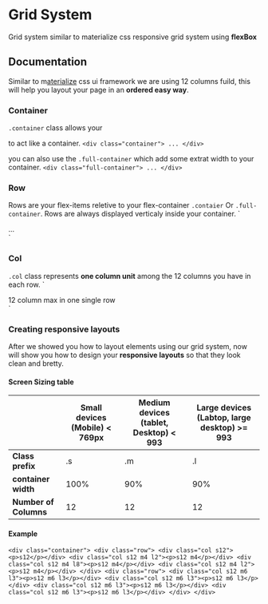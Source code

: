 # Grid System
Grid system similar to materialize css responsive grid system using **flexBox**

## Documentation
Similar to m[aterialize](https://materializecss.com/) css ui framework we are using 12 columns fuild, this will help you layout your page in an **ordered easy way**.

### Container
`.container` class allows your <div> to act like a container.
`<div class="container"> ... </div>`

you can also use the `.full-container` which add some extrat width to your container.
`<div class="full-container"> ... </div>`

### Row
Rows are your flex-items reletive to your flex-container `.contaier` Or `.full-container`.
Rows are always displayed verticaly inside your container.
`<div class="container"> 
  <div class="row"> ... </div>
</div>`

### Col
`.col` class represents **one column unit** among the 12 columns you have in each row.
`<div class="container"> 
  <div class="row"> 
    <div class="col"> 12 column max in one single row </div>
  </div>
</div>`

### Creating responsive layouts
After we showed you how to layout elements using our grid system, now will show you how to design your **responsive layouts** so that they look clean and bretty.
  #### Screen Sizing table
 |      | Small devices (Mobile) < 769px | Medium devices (tablet, Desktop) < 993 | Large devices (Labtop, large desktop) >= 993|
 | ----------------|----| ---|----|
 | **Class prefix**| .s | .m | .l |
 | **container width** |  100%  |  90%  |  90%  |
 | **Number of Columns**|  12  |  12 | 12  |
 
 #### Example
 ` <div class="container">
      <div class="row">
        <div class="col s12"><p>s12</p></div>
        <div class="col s12 m4 l2"><p>s12 m4</p></div>
        <div class="col s12 m4 l8"><p>s12 m4</p></div>
        <div class="col s12 m4 l2"><p>s12 m4</p></div>
      </div>
      <div class="row">
        <div class="col s12 m6 l3"><p>s12 m6 l3</p></div>
        <div class="col s12 m6 l3"><p>s12 m6 l3</p></div>
        <div class="col s12 m6 l3"><p>s12 m6 l3</p></div>
        <div class="col s12 m6 l3"><p>s12 m6 l3</p></div>
      </div>
    </div>
   `
